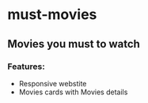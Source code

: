 # must-movies

## Movies you must to watch

### Features:
- Responsive webstite
- Movies cards with Movies details
